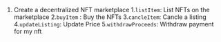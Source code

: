 1. Create a decentralized NFT marketplace
    1.`listItem`: List NFTs on the marketplace
    2.`buyItem` : Buy the NFTs
    3.`cancleItem`: Cancle a listing
    4.`updateListing`: Update Price
    5.`withdrawProceeds`: Withdraw payment for my nft 